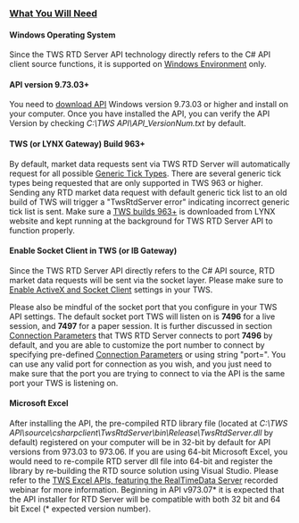 ### [What You Will Need](https://lynxbroker.github.io/#/RTD_Server_for_Excel?id=what-you-will-need)

#### Windows Operating System

Since the TWS RTD Server API technology directly refers to the C# API client source functions, it is supported on [Windows Environment](https://lynxbroker.github.io/#/SystemRequirements) only.

#### API version 9.73.03+

You need to [download API](https://lynxbroker.github.io/#/API_versions) Windows version 9.73.03 or higher and install on your computer. Once you have installed the API, you can verify the API Version by checking *C:\TWS API\API_VersionNum.txt* by default.

#### TWS (or LYNX Gateway) Build 963+

By default, market data requests sent via TWS RTD Server will automatically request for all possible [Generic Tick Types](https://lynxbroker.github.io/#/RTD_Simple_Syntax?id=generic-tick-types). There are several generic tick types being requested that are only supported in TWS 963 or higher. Sending any RTD market data request with default generic tick list to an old build of TWS will trigger a "TwsRtdServer error" indicating incorrect generic tick list is sent. Make sure a [TWS builds 963+](https://www.lynx.nl/service/handelsplatform/installeren/) is downloaded from LYNX website and kept running at the background for TWS RTD Server API to function properly.

#### Enable Socket Client in TWS (or IB Gateway)

Since the TWS RTD Server API directly refers to the C# API source, RTD market data requests will be sent via the socket layer. Please make sure to [Enable ActiveX and Socket Client](https://lynxbroker.github.io/#/initial_setup?id=enable-api-connections-) settings in your TWS.

Please also be mindful of the socket port that you configure in your TWS API settings. The default socket port TWS will listen on is **7496** for a live session, and **7497** for a paper session. It is further discussed in section [Connection Parameters](https://lynxbroker.github.io/#/RTD_Simple_Syntax?id=rtd_simple_syntax_conn) that TWS RTD Server connects to port **7496** by default, and you are able to customize the port number to connect by specifying pre-defined [Connection Parameters](https://lynxbroker.github.io/#/RTD_Simple_Syntax?id=rtd_simple_syntax_conn) or using string "port=". You can use any valid port for connection as you wish, and you just need to make sure that the port you are trying to connect to via the API is the same port your TWS is listening on.

#### Microsoft Excel

After installing the API, the pre-compiled RTD library file (located at *C:\TWS API\source\csharpclient\TwsRtdServer\bin\Release\TwsRtdServer.dll* by default) registered on your computer will be in 32-bit by default for API versions from 973.03 to 973.06. If you are using 64-bit Microsoft Excel, you would need to re-compile RTD server dll file into 64-bit and register the library by re-building the RTD source solution using Visual Studio. Please refer to the [TWS Excel APIs, featuring the RealTimeData Server](https://attendee.gotowebinar.com/register/7412660386944689921) recorded webinar for more information. Beginning in API v973.07* it is expected that the API installer for RTD Server will be compatible with both 32 bit and 64 bit Excel (* expected version number).